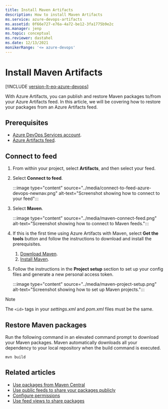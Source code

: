 ```yaml
---
title: Install Maven Artifacts 
description: How to install Maven Artifacts
ms.service: azure-devops-artifacts
ms.assetid: 0f66e727-e76a-4a72-be12-3fa1775b9e2c
ms.manager: jenp
ms.topic: conceptual
ms.reviewer: dastahel
ms.date: 12/13/2021
monikerRange: '<= azure-devops'
---
```


# Install Maven Artifacts

[!INCLUDE [version-lt-eq-azure-devops](../../includes/version-lt-eq-azure-devops.md)]

With Azure Artifacts, you can publish and restore Maven packages to/from your Azure Artifacts feed. In this article, we will be covering how to restore your packages from an Azure Artifacts feed.

## Prerequisites

- [Azure DevOps Services account](https://azure.microsoft.com/services/devops/).
- [Azure Artifacts feed](../../artifacts/get-started-nuget.md).

## Connect to feed

1. From within your project, select **Artifacts**, and then select your feed.

1. Select **Connect to feed**.

    :::image type="content" source="../media/connect-to-feed-azure-devops-newnav.png" alt-text="Screenshot showing how to connect to your feed":::

1. Select **Maven**.

    :::image type="content" source="../media/maven-connect-feed.png" alt-text="Screenshot showing how to connect to Maven feeds.":::

1. If this is the first time using Azure Artifacts with Maven, select **Get the tools** button and follow the instructions to download and install the prerequisites.

    1. [Download Maven](https://maven.apache.org/download.cgi).
    1. [Install Maven](https://maven.apache.org/install.html).

1. Follow the instructions in the **Project setup** section to set up your config files and generate a new personal access token.

    :::image type="content" source="../media/maven-project-setup.png" alt-text="Screenshot showing how to set up Maven projects.":::

> [!NOTE]
> The `<id>` tags in your *settings.xml* and *pom.xml* files must be the same.

## Restore Maven packages

Run the following command in an elevated command prompt to download your Maven packages. Maven automatically downloads all your dependency to your local repository when the build command is executed.

```Command
mvn build
```

## Related articles

- [Use packages from Maven Central](./upstream-sources.md)
- [Use public feeds to share your packages publicly](../tutorials/share-packages-publicly.md)
- [Configure permissions](../feeds/feed-permissions.md)
- [Use feed views to share packages](../feeds/views.md)